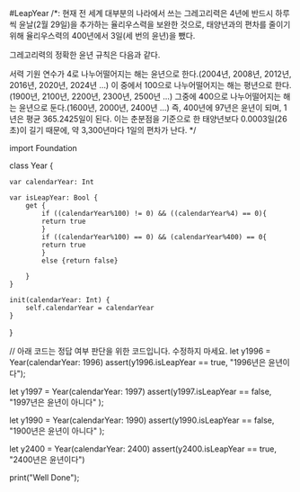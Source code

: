 #LeapYear
/*:
 현재 전 세계 대부분의 나라에서 쓰는 그레고리력은 4년에 반드시 하루씩 윤날(2월 29일)을 추가하는 율리우스력을 보완한 것으로, 태양년과의 편차를 줄이기 위해 율리우스력의 400년에서 3일(세 번의 윤년)을 뺐다.
 
 그레고리력의 정확한 윤년 규칙은 다음과 같다.
 
 서력 기원 연수가 4로 나누어떨어지는 해는 윤년으로 한다.(2004년, 2008년, 2012년, 2016년, 2020년, 2024년 …)
 이 중에서 100으로 나누어떨어지는 해는 평년으로 한다.(1900년, 2100년, 2200년, 2300년, 2500년 …)
 그중에 400으로 나누어떨어지는 해는 윤년으로 둔다.(1600년, 2000년, 2400년 …)
 즉, 400년에 97년은 윤년이 되며, 1년은 평균 365.2425일이 된다. 이는 춘분점을 기준으로 한 태양년보다 0.0003일(26초)이 길기 때문에, 약 3,300년마다 1일의 편차가 난다.
*/

import Foundation

class Year {
    
    var calendarYear: Int
    
    var isLeapYear: Bool {
        get {
            if ((calendarYear%100) != 0) && ((calendarYear%4) == 0){
            return true
            }
            if ((calendarYear%100) == 0) && (calendarYear%400) == 0{
            return true
            }
            else {return false}
            
        }
    }
    
    init(calendarYear: Int) {
        self.calendarYear = calendarYear
    }
}

// 아래 코드는 정답 여부 판단을 위한 코드입니다. 수정하지 마세요.
let y1996 = Year(calendarYear: 1996)
assert(y1996.isLeapYear == true, "1996년은 윤년이다");

let y1997 = Year(calendarYear: 1997)
assert(y1997.isLeapYear == false, "1997년은 윤년이 아니다" );

let y1990 = Year(calendarYear: 1990)
assert(y1990.isLeapYear == false, "1900년은 윤년이 아니다" );

let y2400 = Year(calendarYear: 2400)
assert(y2400.isLeapYear == true, "2400년은 윤년이다")

print("Well Done");
